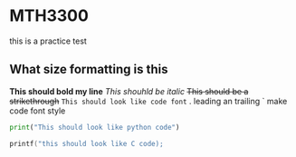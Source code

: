 # MTH3300
this is a practice test

## What size formatting is this 
**This should bold my line**
*This shouhld be italic*
~~This should be a strikethrough~~
`This should look like code font` . leading an trailing ` make code font style
```.py
print("This should look like python code")
```
```.C
printf("this should look like C code);
```






